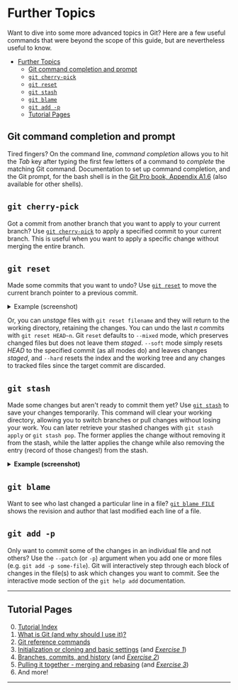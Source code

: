 # Further Topics

Want to dive into some more advanced topics in Git? Here are a few useful commands that
were beyond the scope of this guide, but are nevertheless useful to know.

- [Further Topics](#further-topics)
  - [Git command completion and prompt](#git-command-completion-and-prompt)
  - [`git cherry-pick`](#git-cherry-pick)
  - [`git reset`](#git-reset)
  - [`git stash`](#git-stash)
  - [`git blame`](#git-blame)
  - [`git add -p`](#git-add--p)
  - [Tutorial Pages](#tutorial-pages)

## Git command completion and prompt

Tired fingers? On the command line, *command completion* allows you to hit the *Tab* key after
typing the first few letters of a command to *complete* the matching Git command. Documentation to
set up command completion, and the Git prompt, for the bash shell is in the
[Git Pro book, Appendix A1.6][git-completion] (also available for other shells).

[git-completion]: https://git-scm.com/book/en/v2/Appendix-A:-Git-in-Other-Environments-Git-in-Bash "This is a non-Federal link"

## `git cherry-pick`

Got a commit from another branch that you want to apply to your current branch?
Use [`git cherry-pick`](https://git-scm.com/docs/git-cherry-pick) to apply a specified
commit to your current branch. This is useful when you want to apply a specific change
without merging the entire branch.

## `git reset`

Made some commits that you want to undo? Use
[`git reset`](https://git-scm.com/docs/git-reset) to move the current branch pointer to
a previous commit.

<details><summary>Example (screenshot)</summary>

<img src="./img/git-reset-example.png" alt="Example using `git reset`" width="600">

</details>

Or, you can *unstage* files with `git reset filename` and they will return to the
working directory, retaining the changes. You can undo the last *n* commits with
`git reset HEAD~n`. Git `reset` defaults to `--mixed` mode, which preserves changed
files but does not leave them *staged*. `--soft` mode simply resets *HEAD* to the specified
commit (as all modes do) and leaves changes *staged*, and `--hard` resets the index and the
working tree and any changes to tracked files since the target commit are discarded.

## `git stash`

Made some changes but aren't ready to commit them yet? Use
[`git stash`][git-stash-docs] to save your changes temporarily. This
command will clear your working directory, allowing you to switch branches or pull
changes without losing your work. You can later retrieve your stashed changes with `git
stash apply` or `git stash pop`. The former applies the change without removing it from
the stash, while the latter applies the change while also removing the entry (record of
those changes!) from the stash.

[git-stash-docs]: https://git-scm.com/docs/git-stash "This is a non-Federal link"

<details><summary><b>Example (screenshot)</b></summary>

<img src="./img/git-stash-example.png" alt="Example using `git stash pop`" width="600">

</details>

## `git blame`

Want to see who last changed a particular line in a file?
[`git blame FILE`](https://git-scm.com/docs/git-blame) shows the revision and author that
last modified each line of a file.

## `git add -p`

Only want to commit some of the changes in an individual file and not others? Use the `--patch`
(or `-p`) argument when you add one or more files (e.g. `git add -p some-file`). Git will
interactively step through each block of changes in the file(s) to ask which changes you want to
commit. See the interactive mode section of the `git help add` documentation.

---

## Tutorial Pages

0. [Tutorial Index](README.md#tutorial-outline)
1. [What is Git (and why should I use it)?](what-is-git.md)
2. [Git reference commands](git-help-and-config.md)
3. [Initialization or cloning and basic settings](git-going.md) (and *[Exercise 1](ex1-clone-and-setup.md)*)
4. [Branches, commits, and history](branching-commits-history.md) (and *[Exercise 2](ex2-local-branch-and-commit.md)*)
5. [Pulling it together - merging and rebasing](merging-and-rebasing.md) (and *[Exercise 3](ex3-merge-and-rebase.md)*)
6. And more!

---
